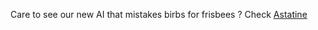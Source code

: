 Care to see our new AI that mistakes birbs for frisbees ? Check [Astatine](https://github.com/Lymkwi/astatine)
